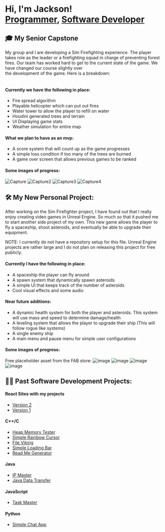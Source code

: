 <h1>Hi, I'm Jackson! <br/><a href="https://github.com/jacksonkvandyke">Programmer</a>, <a href="https://www.linkedin.com/in/jackson-van-dyke-4389b5270/">Software Developer</a></h1>

## 🎓 My Senior Capstone
  My group and I are developing a Sim Firefighting experience. The player takes role as the leader or a firefighting squad in charge of preventing forest fires. Our team has worked hard to get to the current state of the game. We have changed our course slightly over   
  the development of the game. Here is a breakdown:
  <br></br>
  
  #### Currently we have the following in place: 
  -  Fire spread algorithm
  -  Playable helicopter which can put out fires
  -  Water tower to allow the player to refill on water
  -  Houdini generated trees and terrain
  -  UI Displaying game stats
  -  Weather simulation for entire map

  #### What we plan to have as an mvp:
  -  A score system that will count up as the game progresses
  -  A simple loss condition if too many of the trees are burned
  -  A game over screen that allows previous games to be ranked

  #### Some images of progress:
![Capture](https://github.com/user-attachments/assets/0dbe9bcd-9f71-40f8-9427-0008d38edb7c)
![Capture2](https://github.com/user-attachments/assets/4d65659f-9a60-45ba-964d-0bd651436fe9)
![Capture3](https://github.com/user-attachments/assets/a948c64a-eaed-4c36-9ab1-99fe03c6e378)
![Capture4](https://github.com/user-attachments/assets/6f6411a2-5b9b-4cb8-ab3b-6d7286daadf8)

## 🛠 My New Personal Project:
  After working on the Sim Firefighter project, I have found out that I really enjoy creating video games in Unreal Engine. So much so that it pushed me to start another side project of my own. This new game allows the player to fly a spaceship, shoot asteroids, and
  eventually be able to upgrade their equipment. 

  NOTE: I currently do not have a repository setup for this file. Unreal Engine projects are rather large and I do not plan on releasing this project for free publicly.
  
  #### Currently I have the following in place:
  -  A spaceship the player can fly around
  -  A spawn system that dynamically spawn asteroids
  -  A simple UI that keeps track of the number of asteroids
  -  Cool visual effects and some audio

  #### Near future additions:
  -  A dynamic health system for both the player and asteroids. This system will use mass and speed to determine damage/health
  -  A leveling system that allows the player to upgrade their ship (This will follow rogue like systems)
  -  A single enemy ship
  -  A main menu and pause menu for simple user configurations

  #### Some images of progress:
  Free placeholder asset from the FAB store:
  ![image](https://github.com/user-attachments/assets/b4eb4425-7918-46a4-84c6-8ee159ed9783)
  ![image](https://github.com/user-attachments/assets/144f42ca-922a-4ebd-a0ff-f4a937bd7063)
  ![image](https://github.com/user-attachments/assets/020cf3cf-2bf4-44bd-ab32-2b07da8ac6e0)
  ![image](https://github.com/user-attachments/assets/7fb8acec-8755-4a34-8363-294a00128a10)
  
## 👨‍💻 Past Software Development Projects:

#### React Sites with my projects
- [Version 2](https://softwaretoaster.netlify.app/)
- [Version 1](https://jacksonkvandyke.netlify.app/)

#### C++/C
- [Heap Memory Tester](https://github.com/jacksonkvandyke/HeapMemoryTester)
- [Simple Rainbow Cursor](https://github.com/jacksonkvandyke/SimpleRainbowCursor)
- [File Viking](https://github.com/jacksonkvandyke/FileVikingExecutable)
- [Simple Loading Bar](https://github.com/jacksonkvandyke/SimpleLoadingBar)
- [Read Me Generator](https://github.com/jacksonkvandyke/ReadMeGenerator)

#### Java
- [IP Master](https://github.com/jacksonkvandyke/IPMasterExecutable)
- [Java Data Transfer](https://github.com/jacksonkvandyke/JavaDataTransfer)

#### JavaScript
- [Task Master](https://github.com/jacksonkvandyke/TaskMasterFILES)

#### Python
- [Simple Chat App](https://github.com/jacksonkvandyke/SimpleChatApp)

<!--

Here are some ideas to get you started:

- 🔭 I’m currently working on ...
- 🌱 I’m currently learning ...
- 👯 I’m looking to collaborate on ...
- 🤔 I’m looking for help with ...
- 💬 Ask me about ...
- 📫 How to reach me: ...
- 😄 Pronouns: ...
- ⚡ Fun fact: ...
-->
